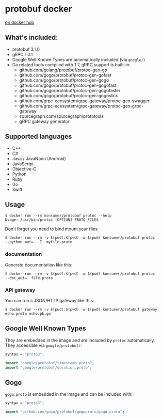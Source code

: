 # protobuf docker

[on docker hub](https://registry.hub.docker.com/u/konsumer/protobuf/)

## What's included:
- protobuf 3.1.0
- gRPC 1.0.1
- Google Well Known Types are automatically included (via `google/`)
- Go related tools compiled with 1.7, gRPC support is built-in:
  - github.com/golang/protobuf/protoc-gen-go
  - github.com/gogo/protobuf/protoc-gen-gofast
  - github.com/gogo/protobuf/protoc-gen-gogo
  - github.com/gogo/protobuf/protoc-gen-gogofast
  - github.com/gogo/protobuf/protoc-gen-gogofaster
  - github.com/gogo/protobuf/protoc-gen-gogoslick
  - github.com/grpc-ecosystem/grpc-gateway/protoc-gen-swagger
  - github.com/grpc-ecosystem/grpc-gateway/protoc-gen-grpc-gateway
  - sourcegraph.com/sourcegraph/prototools
  - gRPC gateway generator

## Supported languages
- C++
- C#
- Java / JavaNano (Android)
- JavaScript
- Objective-C
- Python
- Ruby
- Go
- Swift

## Usage
```
$ docker run --rm konsumer/protobuf protoc --help
Usage: /usr/bin/protoc [OPTION] PROTO_FILES
```

Don't forget you need to bind mount your files:
```
$ docker run --rm -v $(pwd):$(pwd) -w $(pwd) konsumer/protobuf protoc --python_out=. -I. myfile.proto
```

### documentation

Generate documentation like this:

```
$ docker run --rm -v $(pwd):$(pwd) -w $(pwd) konsumer/protobuf protoc --doc_out=. file.proto
```

### API gateway

You can run a JSON/HTTP gateway like this:

```
$ docker run --rm -v $(pwd):$(pwd) -w $(pwd) konsumer/protobuf gateway echo.proto echo.pb.gw
```

## Google Well Known Types
They are embedded in the image and are included by `protoc` automatically.
They accessible via `google/protobuf/`:
```protobuf
syntax = "proto3";

import "google/protobuf/timestamp.proto";
import "google/protobuf/duration.proto";
```

## Gogo
`gogo.proto` is embedded in the image and can be included with:
```protobuf
syntax = "proto3";

import "github.com/gogo/protobuf/gogoproto/gogo.proto";
```